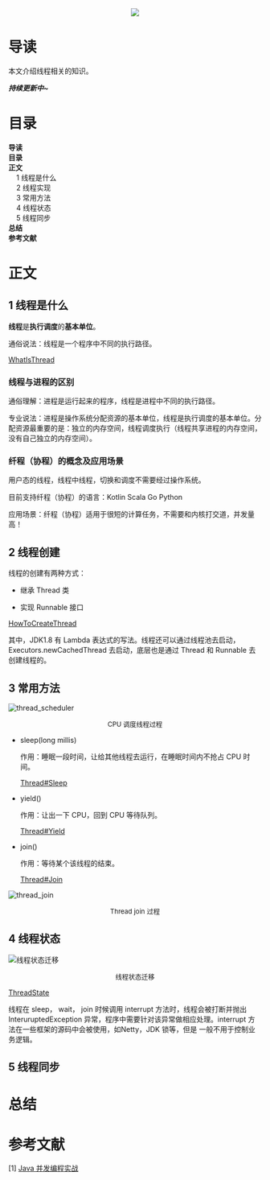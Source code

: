 <div align="center"><img src="https://gitee.com/struggle3014/picBed/raw/master/name_code.png"></div>

#  导读 

本文介绍线程相关的知识。

***持续更新中~***



# 目录

<nav>
<a href='# 导读' style='text-decoration:none;font-weight:bolder'> 导读</a><br/>
<a href='#目录' style='text-decoration:none;font-weight:bolder'>目录</a><br/>
<a href='#正文' style='text-decoration:none;font-weight:bolder'>正文</a><br/>
&nbsp;&nbsp;&nbsp;&nbsp;<a href='#1 线程是什么' style='text-decoration:none;${border-style}'>1 线程是什么</a><br/>
&nbsp;&nbsp;&nbsp;&nbsp;<a href='#2 线程实现' style='text-decoration:none;${border-style}'>2 线程实现</a><br/>
&nbsp;&nbsp;&nbsp;&nbsp;<a href='#3 常用方法' style='text-decoration:none;${border-style}'>3 常用方法</a><br/>
&nbsp;&nbsp;&nbsp;&nbsp;<a href='#4 线程状态' style='text-decoration:none;${border-style}'>4 线程状态</a><br/>
&nbsp;&nbsp;&nbsp;&nbsp;<a href='#5 线程同步' style='text-decoration:none;${border-style}'>5 线程同步</a><br/>
<a href='#总结' style='text-decoration:none;font-weight:bolder'>总结</a><br/>
<a href='#参考文献' style='text-decoration:none;font-weight:bolder'>参考文献</a><br/>
</nav>

# 正文

## 1 线程是什么

**线程**是**执行调度**的**基本单位**。

通俗说法：线程是一个程序中不同的执行路径。

[WhatIsThread](../../../projects/MultithreadingHighConcurrency/src/main/java/com/xiumei/multithreadinghighconcurrency/basicconcept/T01_WhatIsThread.java)



### 线程与进程的区别

通俗理解：进程是运行起来的程序，线程是进程中不同的执行路径。

专业说法：进程是操作系统分配资源的基本单位，线程是执行调度的基本单位。分配资源最重要的是：独立的内存空间，线程调度执行（线程共享进程的内存空间，没有自己独立的内存空间）。



### 纤程（协程）的概念及应用场景

用户态的线程，线程中线程，切换和调度不需要经过操作系统。

目前支持纤程（协程）的语言：Kotlin Scala Go Python

应用场景：纤程（协程）适用于很短的计算任务，不需要和内核打交道，并发量高！



## 2 线程创建

线程的创建有两种方式：

* 继承 Thread 类

* 实现 Runnable 接口

[HowToCreateThread](../../../projects/MultithreadingHighConcurrency/src/main/java/com/xiumei/multithreadinghighconcurrency/basicconcept/T02_HowToCreateThread.java)

其中，JDK1.8 有 Lambda 表达式的写法。线程还可以通过线程池去启动，Executors.newCachedThread 去启动，底层也是通过 Thread 和 Runnable 去创建线程的。



## 3 常用方法

![thread_scheduler](https://gitee.com/struggle3014/picBed/raw/master/thread_scheduler.png)

<div align="center"><font size="2">CPU 调度线程过程</font></div>

* sleep(long millis)

  作用：睡眠一段时间，让给其他线程去运行，在睡眠时间内不抢占 CPU 时间。

  [Thread#Sleep](../../../projects/MultithreadingHighConcurrency/src/main/java/com/xiumei/multithreadinghighconcurrency/basicconcept/T03_Sleep_Yield_Join.java)

* yield()

  作用：让出一下 CPU，回到 CPU 等待队列。

  [Thread#Yield](../../../projects/MultithreadingHighConcurrency/src/main/java/com/xiumei/multithreadinghighconcurrency/basicconcept/T03_Sleep_Yield_Join.java)

* join()

  作用：等待某个该线程的结束。
  
  [Thread#Join](../../../projects/MultithreadingHighConcurrency/src/main/java/com/xiumei/multithreadinghighconcurrency/basicconcept/T03_Sleep_Yield_Join.java)

![thread_join](https://gitee.com/struggle3014/picBed/raw/master/thread_join.png)

<div align="center"><font size="2">Thread join 过程</font></div>



## 4 线程状态

![线程状态迁移](https://gitee.com/struggle3014/picBed/raw/master/线程状态迁移.png)

<div align="center"><font size="2">线程状态迁移</font></div>

[ThreadState](../../../projects/MultithreadingHighConcurrency/src/main/java/com/xiumei/multithreadinghighconcurrency/basicconcept/T04_ThreadState.java)

线程在 sleep， wait， join 时候调用 interrupt 方法时，线程会被打断并抛出 InteruruptedException 异常，程序中需要针对该异常做相应处理。interrupt 方法在一些框架的源码中会被使用，如Netty，JDK 锁等，但是 一般不用于控制业务逻辑。



## 5 线程同步





# 总结



# 参考文献

[1] [Java 并发编程实战](https://www.99baiduyun.com/baidu/Java并发编程实战)